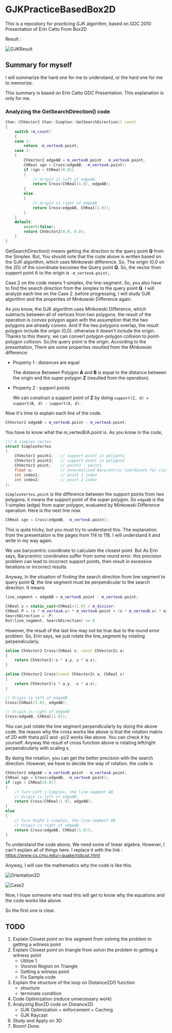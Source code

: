 # GJKPracticeBasedBox2D
This is a repository for practicing GJK algorithm, based on GDC 2010 Presentation of Erin Catto From Box2D



Result : 

![GJKResult](https://github.com/lch32111/GJKPracticeBasedBox2D/blob/master/GJKResult.PNG)



## Summary for myself

I will summarize the hard one for me to understand, or the hard one for me to memorize.

This summary is based on Erin Catto GDC Presentation. This explanation is only for me.



### Analyzing the GetSearchDirection() code

```c++
Chan::ChVector2 Chan::Simplex::GetSearchDirection() const
{
	switch (m_count)
	{
	case 1:
		return -m_vertexA.point;
	case 2:
	{
		ChVector2 edgeAB = m_vertexB.point - m_vertexA.point;
		ChReal sgn = Cross(edgeAB, -m_vertexA.point);
		if (sgn > ChReal(0.0))
		{
			// Origin is left of edgeAB.
			return Cross(ChReal(1.0), edgeAB);
		}
		else
		{
			// Origin is right of edgeAB
			return Cross(edgeAB, ChReal(1.0));
		}
	}
	default:
		assert(false);
		return ChVector2(0.0, 0.0);
	}
}
```

GetSearchDirection() means getting the direction to the query point **Q** from the Simplex.  But, You should note that the code above is written based on the GJK algorithm, which uses Minkowski difference. So, The origin (0,0 on the 2D) of the coordinate becomes the Query point **Q**. So, the vector from support point A to the origin is `-m_vertexA.point;`.

Case 2 on the code means 1-simplex, the line-segment. So, you also have to find the search direction from the simplex to the query point **Q**.  I will analyze each line on the Case 2. before progressing, I will study GJK algorithm and the properties of Minkowski Difference again.

As you know, the GJK algorithm uses Minkowski Difference, which subtracts between all of vertices from two polygons. the result of the operation is convex polygon again with the assumption that the two polygons are already convex. And If the two polygons overlap, the result polygon include the origin (0,0). otherwise it doesn't include the origin. Thanks to this theory, we can convert polygon-polygon collision to point-polygon collision. So,the query point is the origin. According to the presentation, There are some properties resulted from the Minkowski difference:

* Property 1 : distances are equal

  The distance Between Polygon **A** and **B** is equal to the distance between the origin and the super polygon **Z** (resulted from the operation).

* Property 2 : support points

  We can construct a support point of **Z** by doing `support(Z, d) = support(B, d) - support(A, d)`.

Now it's time to explain each line of the code.

```c++
ChVector2 edgeAB = m_vertexB.point - m_vertexA.point;
```

You have to know what the m_vertexB/A.point is. As you know in the code,

```c++
/// A simplex vertex
struct SimplexVertex
{
    ChVector2 point1;	// support point in polygon1
    ChVector2 point2;	// support point in polygon2
    ChVector2 point;	// point2 - point1
    float u;			// unnormalized barycentric coordinate for closest point
    int index1;			// point 1 index
    int index2;			// point 2 index
};
```

`SimplexVertex.point` is the difference between the support points from two polygons. it means the support point of the super polygon. So `edgeAB` is the 1-simplex (edge) from super polygon, evaluated by Minkowski Difference operation. Here is the next line now.

```c++
ChReal sgn = Cross(edgeAB, -m_vertexA.point);
```

This is quite tricky, but you must try to understand this. The explanation from the presentation is the pages from 114 to 118. I will understand it and write in my way again.

We use barycentric coordinate to calculate the closest point. But As Erin says, Barycentric coordinates suffer from some round error. this precision problem can lead to incorrect support points, then result in excessive iterations or incorrect results.

Anyway, In the situation of finding the search direction from line segment to query point **Q**, the line segment must be perpendicular to the search direction. It means 

```c++
line_segment = edgeAB = m_vertexB.point - m_vertexA.point;

ChReal s = static_cast<ChReal>(1.0) / m_divisor;
ChReal P = (s * m_vertexA.u) * m_vertexA.point + (s * m_vertexB.u) * m_vertexB.point;
SearchDirection = -P;
Dot(line_segment, SearchDirection) == 0   
```

However, the result of the last line may not be true due to the round error problem. So, Erin says, we just rotate the line_segment by rotating perpendicularly.

```c++
inline ChVector2 Cross(ChReal s, const ChVector2& a)
{
    return ChVector2(-s * a.y, s * a.x);
}

inline ChVector2 Cross(const ChVector2& a, ChReal s)
{
    return ChVector2(s * a.y, -s * a.x);
}

// Origin is left of edgeAB
Cross(ChReal(1.0), edgeAB);

// Origin is right of edgeAB
Cross(edgeAB, ChReal(1.0));
```

You can just rotate the line segment perpendicularly by doing the above code. the reason why the cross works like above is that the rotation matrix of 2D with theta pi/2 and -pi/2 works like above. You can check it by yourself. Anyway the result of cross function above is rotating left/right perpendicularly with scaling s.

By doing the rotation, you can get the better precision with the search direction. However, we have to decide the way of rotation. the code is

```c++
ChVector2 edgeAB = m_vertexB.point - m_vertexA.point;
ChReal sgn = Cross(edgeAB, -m_vertexA.point);
if (sgn > ChReal(0.0))
{
    // Turn Left 1-Simplex, the line-segment AB
    // Origin is left of edgeAB.
    return Cross(ChReal(1.0), edgeAB);
}
else
{
    // Turn Right 1-simplex, the line-segment AB
    // Origin is right of edgeAB
    return Cross(edgeAB, ChReal(1.0));
}
```

To understand the code above, We need some of linear algebra. However, I can't explain all of things here. I replace it with the link : https://www.cs.cmu.edu/~quake/robust.html

Anyway, I will use the mathematics why the code is like this.

![Orientation2D](https://github.com/lch32111/GJKPracticeBasedBox2D/blob/master/Orientation2D.PNG)

![Case2](https://github.com/lch32111/GJKPracticeBasedBox2D/blob/master/Case2.PNG)



Now, I hope someone who read this will get to know why the equations and the code works like above.

So the first one is clear.


## TODO
1. Explain Closest point on line segment from solving the problem to getting a witness point
2. Explain Closest point on triangle from solvin the problem to getting a witness point
	- Utilize 1.
	- Voronoi Region on Triangle
	- Getting a witness point
	- Fix Sample code
3. Explain the structure of the loop on Distance2D() function
	- structure
	- terminate condition
4. Code Optimization (reduce unnecessary work)
5. Analyzing Box2D code on Distance2D
	- GJK Optimization + enforcement + Caching
	- GJK Raycast
6. Study and Apply on 3D
7. Boom! Done.
